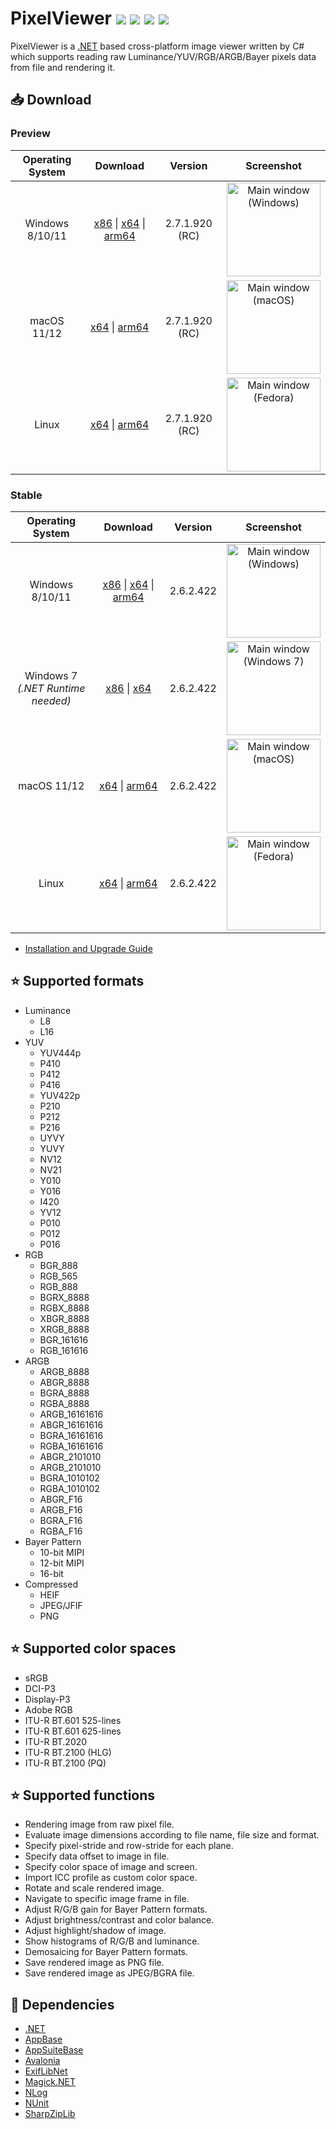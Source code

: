 # PixelViewer [![](https://img.shields.io/github/release-date-pre/carina-studio/PixelViewer?style=flat)](https://github.com/carina-studio/PixelViewer/releases/tag/2.0.3.325) ![](https://img.shields.io/github/downloads/carina-studio/PixelViewer/total) [![](https://img.shields.io/github/last-commit/carina-studio/PixelViewer?style=flat)](https://github.com/carina-studio/PixelViewer/commits/master) [![](https://img.shields.io/github/license/carina-studio/PixelViewer?style=flat)](https://github.com/carina-studio/PixelViewer/blob/master/LICENSE.md)

PixelViewer is a [.NET](https://dotnet.microsoft.com/) based cross-platform image viewer written by C# which supports reading raw Luminance/YUV/RGB/ARGB/Bayer pixels data from file and rendering it.

## 📥 Download

### Preview
Operating System                      | Download | Version | Screenshot
:------------------------------------:|:--------:|:-------:|:----------:
Windows 8/10/11                       |[x86](https://github.com/carina-studio/PixelViewer/releases/download/2.7.1.920/PixelViewer-2.7.1.920-win-x86.zip) &#124; [x64](https://github.com/carina-studio/PixelViewer/releases/download/2.7.1.920/PixelViewer-2.7.1.920-win-x64.zip) &#124; [arm64](https://github.com/carina-studio/PixelViewer/releases/download/2.7.1.920/PixelViewer-2.7.1.920-win-arm64.zip)|2.7.1.920 (RC)|[<img src="https://carinastudio.azurewebsites.net/PixelViewer/Screenshots/MainWindow_Windows_Preview_Thumb.png" alt="Main window (Windows)" width="150"/>](https://carinastudio.azurewebsites.net/PixelViewer/Screenshots/MainWindow_Windows_Preview.png)
macOS 11/12                           |[x64](https://github.com/carina-studio/PixelViewer/releases/download/2.7.1.920/PixelViewer-2.7.1.920-osx-x64.zip) &#124; [arm64](https://github.com/carina-studio/PixelViewer/releases/download/2.7.1.920/PixelViewer-2.7.1.920-osx-arm64.zip)|2.7.1.920 (RC)|[<img src="https://carinastudio.azurewebsites.net/PixelViewer/Screenshots/MainWindow_macOS_Preview_Thumb.png" alt="Main window (macOS)" width="150"/>](https://carinastudio.azurewebsites.net/PixelViewer/Screenshots/MainWindow_macOS_Preview.png)
Linux                                 |[x64](https://github.com/carina-studio/PixelViewer/releases/download/2.7.1.920/PixelViewer-2.7.1.920-linux-x64.zip) &#124; [arm64](https://github.com/carina-studio/PixelViewer/releases/download/2.7.1.920/PixelViewer-2.7.1.920-linux-arm64.zip)|2.7.1.920 (RC)|[<img src="https://carinastudio.azurewebsites.net/PixelViewer/Screenshots/MainWindow_Fedora_Preview_Thumb.png" alt="Main window (Fedora)" width="150"/>](https://carinastudio.azurewebsites.net/PixelViewer/Screenshots/MainWindow_Fedora_Preview.png)

### Stable
Operating System                      | Download | Version | Screenshot
:------------------------------------:|:--------:|:-------:|:----------:
Windows 8/10/11                       |[x86](https://github.com/carina-studio/PixelViewer/releases/download/2.6.2.422/PixelViewer-2.6.2.422-win-x86.zip) &#124; [x64](https://github.com/carina-studio/PixelViewer/releases/download/2.6.2.422/PixelViewer-2.6.2.422-win-x64.zip) &#124; [arm64](https://github.com/carina-studio/PixelViewer/releases/download/2.6.2.422/PixelViewer-2.6.2.422-win-arm64.zip)|2.6.2.422|[<img src="https://carinastudio.azurewebsites.net/PixelViewer/Screenshots/MainWindow_Windows_Thumb.png" alt="Main window (Windows)" width="150"/>](https://carinastudio.azurewebsites.net/PixelViewer/Screenshots/MainWindow_Windows.png)
Windows 7<br/>*(.NET Runtime needed)* |[x86](https://github.com/carina-studio/PixelViewer/releases/download/2.6.2.422/PixelViewer-2.6.2.422-win-x86-fx-dependent.zip) &#124; [x64](https://github.com/carina-studio/PixelViewer/releases/download/2.6.2.422/PixelViewer-2.6.2.422-win-x64-fx-dependent.zip)|2.6.2.422|[<img src="https://carinastudio.azurewebsites.net/PixelViewer/Screenshots/MainWindow_Windows7_Thumb.png" alt="Main window (Windows 7)" width="150"/>](https://carinastudio.azurewebsites.net/PixelViewer/Screenshots/MainWindow_Windows7.png)
macOS 11/12                           |[x64](https://github.com/carina-studio/PixelViewer/releases/download/2.6.2.422/PixelViewer-2.6.2.422-osx-x64.zip) &#124; [arm64](https://github.com/carina-studio/PixelViewer/releases/download/2.6.2.422/PixelViewer-2.6.2.422-osx-arm64.zip)|2.6.2.422|[<img src="https://carinastudio.azurewebsites.net/PixelViewer/Screenshots/MainWindow_macOS_Thumb.png" alt="Main window (macOS)" width="150"/>](https://carinastudio.azurewebsites.net/PixelViewer/Screenshots/MainWindow_macOS.png)
Linux                                 |[x64](https://github.com/carina-studio/PixelViewer/releases/download/2.6.2.422/PixelViewer-2.6.2.422-linux-x64.zip) &#124; [arm64](https://github.com/carina-studio/PixelViewer/releases/download/2.6.2.422/PixelViewer-2.6.2.422-linux-arm64.zip)|2.6.2.422|[<img src="https://carinastudio.azurewebsites.net/PixelViewer/Screenshots/MainWindow_Fedora_Thumb.png" alt="Main window (Fedora)" width="150"/>](https://carinastudio.azurewebsites.net/PixelViewer/Screenshots/MainWindow_Fedora.png)

- [Installation and Upgrade Guide](https://carinastudio.azurewebsites.net/PixelViewer/InstallAndUpgrade)

## ⭐ Supported formats
* Luminance
  * L8
  * L16
* YUV
  * YUV444p
  * P410
  * P412
  * P416
  * YUV422p
  * P210
  * P212
  * P216
  * UYVY
  * YUVY
  * NV12
  * NV21
  * Y010
  * Y016
  * I420
  * YV12
  * P010
  * P012
  * P016
* RGB
  * BGR_888
  * RGB_565
  * RGB_888
  * BGRX_8888
  * RGBX_8888
  * XBGR_8888
  * XRGB_8888
  * BGR_161616
  * RGB_161616
* ARGB
  * ARGB_8888
  * ABGR_8888
  * BGRA_8888
  * RGBA_8888
  * ARGB_16161616
  * ABGR_16161616
  * BGRA_16161616
  * RGBA_16161616
  * ABGR_2101010
  * ARGB_2101010
  * BGRA_1010102
  * RGBA_1010102
  * ABGR_F16
  * ARGB_F16
  * BGRA_F16
  * RGBA_F16
* Bayer Pattern
  * 10-bit MIPI
  * 12-bit MIPI
  * 16-bit
* Compressed
  * HEIF
  * JPEG/JFIF
  * PNG
  
## ⭐ Supported color spaces
* sRGB
* DCI-P3
* Display-P3
* Adobe RGB
* ITU-R BT.601 525-lines
* ITU-R BT.601 625-lines
* ITU-R BT.2020
* ITU-R BT.2100 (HLG)
* ITU-R BT.2100 (PQ)

## ⭐ Supported functions
* Rendering image from raw pixel file.
* Evaluate image dimensions according to file name, file size and format.
* Specify pixel-stride and row-stride for each plane.
* Specify data offset to image in file.
* Specify color space of image and screen.
* Import ICC profile as custom color space.
* Rotate and scale rendered image.
* Navigate to specific image frame in file.
* Adjust R/G/B gain for Bayer Pattern formats.
* Adjust brightness/contrast and color balance.
* Adjust highlight/shadow of image.
* Show histograms of R/G/B and luminance.
* Demosaicing for Bayer Pattern formats.
* Save rendered image as PNG file.
* Save rendered image as JPEG/BGRA file.

## 🤝 Dependencies
* [.NET](https://dotnet.microsoft.com/)
* [AppBase](https://github.com/carina-studio/AppBase)
* [AppSuiteBase](https://github.com/carina-studio/AppSuiteBase)
* [Avalonia](https://github.com/AvaloniaUI/Avalonia)
* [ExifLibNet](https://github.com/oozcitak/exiflibrary)
* [Magick.NET](https://github.com/dlemstra/Magick.NET)
* [NLog](https://github.com/NLog/NLog)
* [NUnit](https://github.com/nunit/nunit)
* [SharpZipLib](https://github.com/icsharpcode/SharpZipLib)
